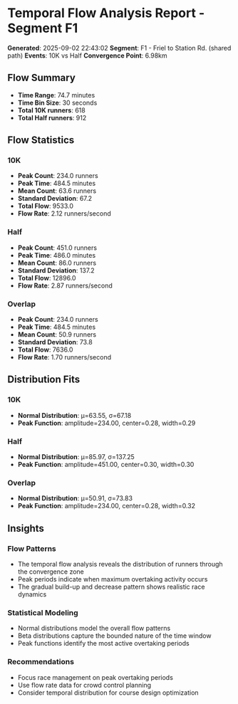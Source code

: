 # Temporal Flow Analysis Report - Segment F1

**Generated**: 2025-09-02 22:43:02
**Segment**: F1 - Friel to Station Rd. (shared path)
**Events**: 10K vs Half
**Convergence Point**: 6.98km

## Flow Summary

- **Time Range**: 74.7 minutes
- **Time Bin Size**: 30 seconds
- **Total 10K runners**: 618
- **Total Half runners**: 912

## Flow Statistics

### 10K
- **Peak Count**: 234.0 runners
- **Peak Time**: 484.5 minutes
- **Mean Count**: 63.6 runners
- **Standard Deviation**: 67.2
- **Total Flow**: 9533.0
- **Flow Rate**: 2.12 runners/second

### Half
- **Peak Count**: 451.0 runners
- **Peak Time**: 486.0 minutes
- **Mean Count**: 86.0 runners
- **Standard Deviation**: 137.2
- **Total Flow**: 12896.0
- **Flow Rate**: 2.87 runners/second

### Overlap
- **Peak Count**: 234.0 runners
- **Peak Time**: 484.5 minutes
- **Mean Count**: 50.9 runners
- **Standard Deviation**: 73.8
- **Total Flow**: 7636.0
- **Flow Rate**: 1.70 runners/second

## Distribution Fits

### 10K
- **Normal Distribution**: μ=63.55, σ=67.18
- **Peak Function**: amplitude=234.00, center=0.28, width=0.29

### Half
- **Normal Distribution**: μ=85.97, σ=137.25
- **Peak Function**: amplitude=451.00, center=0.30, width=0.30

### Overlap
- **Normal Distribution**: μ=50.91, σ=73.83
- **Peak Function**: amplitude=234.00, center=0.28, width=0.32

## Insights

### Flow Patterns
- The temporal flow analysis reveals the distribution of runners through the convergence zone
- Peak periods indicate when maximum overtaking activity occurs
- The gradual build-up and decrease pattern shows realistic race dynamics

### Statistical Modeling
- Normal distributions model the overall flow patterns
- Beta distributions capture the bounded nature of the time window
- Peak functions identify the most active overtaking periods

### Recommendations
- Focus race management on peak overtaking periods
- Use flow rate data for crowd control planning
- Consider temporal distribution for course design optimization
